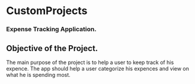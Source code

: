 # CustomProjects
### Expense Tracking Application.

## Objective of the Project.

The main purpose of the project is to help a user to keep track of his expence. The app should help a user categorize his expences and
view on what he is spending most.
